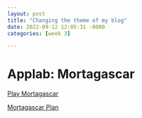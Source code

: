 ```yaml
---
layout: post
title: "Changing the theme of my blog"
date: 2022-09-12 12:05:31 -0000
categories: [week 3]

---
```


# Applab: Mortagascar

[Play Mortagascar](https://studio.code.org/projects/applab/S4fMWIVcCp7dplAW3nTbS_6kNDZkIfq64TjAhqS0H_I)

[Mortagascar Plan](https://nope1013.github.io/firstrepo/2022/09/11/AppLab-Plan.html)
